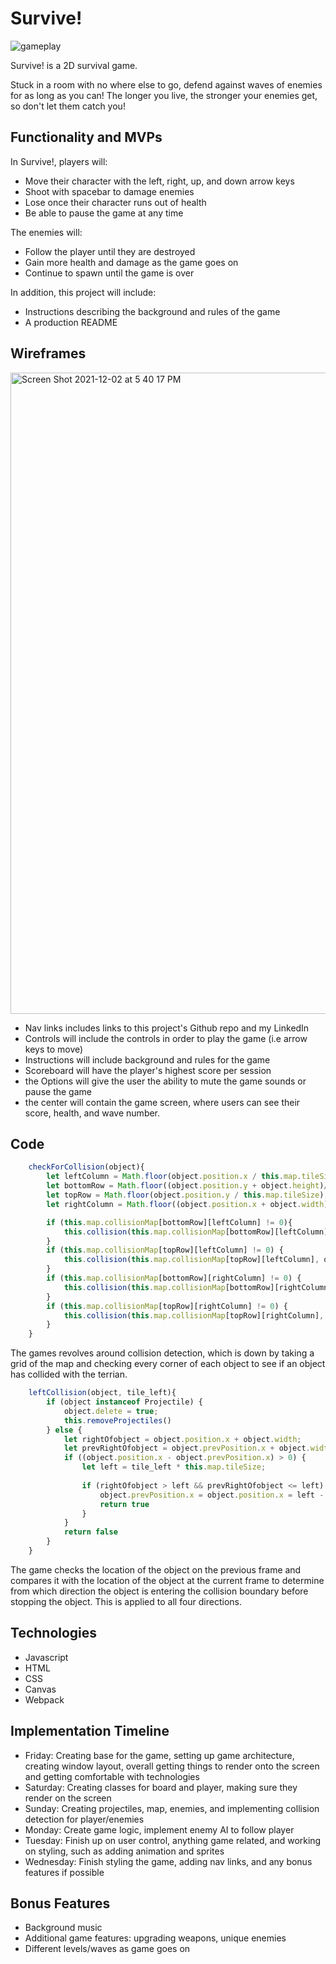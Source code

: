 # Survive!

![gameplay](https://user-images.githubusercontent.com/68402088/145424298-fcc162e1-85ff-42f0-af3e-1ea40920e217.gif)

Survive! is a 2D survival game.

Stuck in a room with no where else to go, defend against waves of enemies 
for as long as you can! The longer you live, the stronger your enemies get, so don't
let them catch you!

## Functionality and MVPs

In Survive!, players will:
- Move their character with the left, right, up, and down arrow keys
- Shoot with spacebar to damage enemies
- Lose once their character runs out of health
- Be able to pause the game at any time

The enemies will:
- Follow the player until they are destroyed
- Gain more health and damage as the game goes on
- Continue to spawn until the game is over

In addition, this project will include:
- Instructions describing the background and rules of the game
- A production README

## Wireframes
<img width="1026" alt="Screen Shot 2021-12-02 at 5 40 17 PM" src="https://user-images.githubusercontent.com/68402088/144514738-dad393bd-e807-4a6e-bd12-205050c9b401.png">

- Nav links includes links to this project's Github repo and my LinkedIn
- Controls will include the controls in order to play the game (i.e arrow keys to move)
- Instructions will include background and rules for the game
- Scoreboard will have the player's highest score per session
- the Options will give the user the ability to mute the game sounds or pause the game
- the center will contain the game screen, where users can see their score, health, and wave number.

## Code
```javascript
    checkForCollision(object){
        let leftColumn = Math.floor(object.position.x / this.map.tileSize);
        let bottomRow = Math.floor((object.position.y + object.height)/ this.map.tileSize);
        let topRow = Math.floor(object.position.y / this.map.tileSize);
        let rightColumn = Math.floor((object.position.x + object.width) / this.map.tileSize);

        if (this.map.collisionMap[bottomRow][leftColumn] != 0){
            this.collision(this.map.collisionMap[bottomRow][leftColumn], object, bottomRow, leftColumn);
        }
        if (this.map.collisionMap[topRow][leftColumn] != 0) {
            this.collision(this.map.collisionMap[topRow][leftColumn], object, topRow, leftColumn);
        }
        if (this.map.collisionMap[bottomRow][rightColumn] != 0) {
            this.collision(this.map.collisionMap[bottomRow][rightColumn], object, bottomRow, rightColumn);
        }
        if (this.map.collisionMap[topRow][rightColumn] != 0) {
            this.collision(this.map.collisionMap[topRow][rightColumn], object, topRow, rightColumn);
        }
    }
```
The games revolves around collision detection, which is down by taking a grid of the map and
checking every corner of each object to see if an object has collided with the terrian.

```javascript
    leftCollision(object, tile_left){
        if (object instanceof Projectile) {
            object.delete = true;
            this.removeProjectiles()
        } else {
            let rightOfobject = object.position.x + object.width;
            let prevRightOfobject = object.prevPosition.x + object.width;
            if ((object.position.x - object.prevPosition.x) > 0) {
                let left = tile_left * this.map.tileSize;
    
                if (rightOfobject > left && prevRightOfobject <= left) {
                    object.prevPosition.x = object.position.x = left - object.width - 0.01;
                    return true
                }
            }
            return false
        }
    }
```
The game checks the location of the object on the previous frame and compares it with the
location of the object at the current frame to determine from which direction the object is
entering the collision boundary before stopping the object. This is applied to all four directions.

## Technologies
- Javascript
- HTML
- CSS
- Canvas
- Webpack

## Implementation Timeline
- Friday: Creating base for the game, setting up game architecture, creating window layout, overall getting things to render onto the screen and getting comfortable with technologies
- Saturday: Creating classes for board and player, making sure they render on the screen
- Sunday: Creating projectiles, map, enemies, and implementing collision detection for player/enemies
- Monday: Create game logic, implement enemy AI to follow player
- Tuesday: Finish up on user control, anything game related, and working on styling, such as adding animation and sprites
- Wednesday: Finish styling the game, adding nav links, and any bonus features if possible


## Bonus Features
- Background music
- Additional game features: upgrading weapons, unique enemies
- Different levels/waves as game goes on
